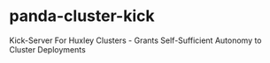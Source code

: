 # panda-cluster-kick
Kick-Server For Huxley Clusters - Grants Self-Sufficient Autonomy to Cluster Deployments
